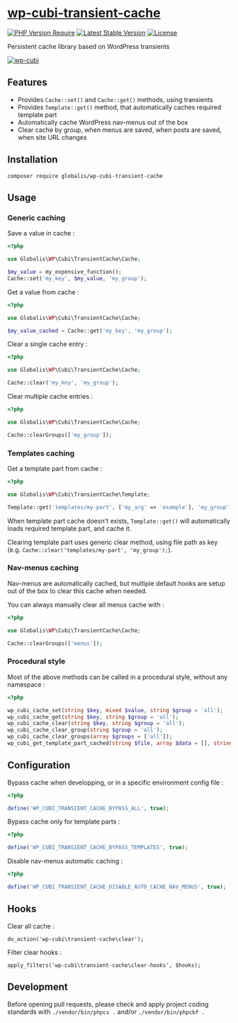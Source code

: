 # [wp-cubi-transient-cache](https://github.com/globalis-ms/wp-cubi-transient-cache)

[![PHP Version Require](https://img.shields.io/packagist/dependency-v/globalis/wp-cubi-transient-cache/php?color=%233fb911)](https://github.com/globalis-ms/wp-cubi-transient-cache/blob/master/composer.json)
[![Latest Stable Version](https://poser.pugx.org/globalis/wp-cubi-transient-cache/v/stable)](https://packagist.org/packages/globalis/wp-cubi-transient-cache)
[![License](https://poser.pugx.org/globalis/wp-cubi-transient-cache/license)](https://github.com/globalis-ms/wp-cubi-transient-cache/blob/master/LICENSE.md)

Persistent cache library based on WordPress transients

[![wp-cubi](https://github.com/globalis-ms/wp-cubi/raw/master/.resources/wp-cubi-500x175.jpg)](https://github.com/globalis-ms/wp-cubi/)

## Features

- Provides `Cache::set()` and `Cache::get()` methods, using transients
- Provides `Template::get()` method, that automatically caches required template part
- Automatically cache WordPress nav-menus out of the box
- Clear cache by group, when menus are saved, when posts are saved, when site URL changes

## Installation

```
composer require globalis/wp-cubi-transient-cache
```

## Usage

### Generic caching

Save a value in cache :

```php
<?php

use Globalis\WP\Cubi\TransientCache\Cache;

$my_value = my_expensive_function();
Cache::set('my_key', $my_value, 'my_group');
```

Get a value from cache :

```php
<?php

use Globalis\WP\Cubi\TransientCache\Cache;

$my_value_cached = Cache::get('my_key', 'my_group');
```

Clear a single cache entry :

```php
<?php

use Globalis\WP\Cubi\TransientCache\Cache;

Cache::clear('my_key', 'my_group');
```

Clear multiple cache entries :

```php
<?php

use Globalis\WP\Cubi\TransientCache\Cache;

Cache::clearGroups(['my_group']);
```

### Templates caching

Get a template part from cache :

```php
<?php

use Globalis\WP\Cubi\TransientCache\Template;

Template::get('templates/my-part', ['my_arg' => 'example'], 'my_group');
```

When template part cache doesn't exists, `Template::get()` will automatically loads required template part, and cache it.

Clearing template part uses generic clear method, using file path as key (e.g. `Cache::clear('templates/my-part', 'my_group');`).

### Nav-menus caching

Nav-menus are automatically cached, but multiple default hooks are setup out of the box to clear this cache when needed.

You can always manually clear all menus cache with :

```php
<?php

use Globalis\WP\Cubi\TransientCache\Cache;

Cache::clearGroups(['menus']);
```

### Procedural style

Most of the above methods can be called in a procedural style, without any namespace :

```php
<?php

wp_cubi_cache_set(string $key, mixed $value, string $group = 'all');
wp_cubi_cache_get(string $key, string $group = 'all');
wp_cubi_cache_clear(string $key, string $group = 'all');
wp_cubi_cache_clear_group(string $group = 'all');
wp_cubi_cache_clear_groups(array $groups = ['all']);
wp_cubi_get_template_part_cached(string $file, array $data = [], string $group = 'all', bool $return = false);
```

## Configuration

Bypass cache when developping, or in a specific environment config file :

```php
<?php

define('WP_CUBI_TRANSIENT_CACHE_BYPASS_ALL', true);
```

Bypass cache only for template parts :

```php
<?php

define('WP_CUBI_TRANSIENT_CACHE_BYPASS_TEMPLATES', true);
```

Disable nav-menus automatic caching :

```php
<?php

define('WP_CUBI_TRANSIENT_CACHE_DISABLE_AUTO_CACHE_NAV_MENUS', true);
```

## Hooks

Clear all cache :

```
do_action('wp-cubi\transient-cache\clear');
```

Filter clear hooks :

```
apply_filters('wp-cubi\transient-cache\clear-hooks', $hooks);
```

## Development

Before opening pull requests, please check and apply project coding standards with `./vendor/bin/phpcs .` and/or `./vendor/bin/phpcbf .`
